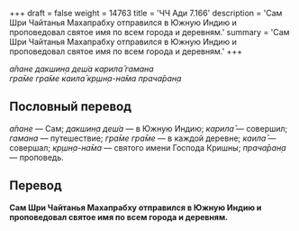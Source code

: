 +++
draft = false
weight = 14763
title = 'ЧЧ Ади 7.166'
description = 'Сам Шри Чайтанья Махапрабху отправился в Южную Индию и проповедовал святое имя по всем города и деревням.'
summary = 'Сам Шри Чайтанья Махапрабху отправился в Южную Индию и проповедовал святое имя по всем города и деревням.'
+++

_а̄пане дакшин̣а деш́а карила̄ гамана  
гра̄ме гра̄ме каила̄ кр̣шн̣а-на̄ма прача̄ран̣а_

## Пословный перевод

_а̄пане_ — Сам; _дакшин̣а_ _деш́а_ — в Южную Индию; _карила̄_ — совершил; _гамана_ — путешествие; _гра̄ме_ _гра̄ме_ — в каждой деревне; _каила̄_ — совершал; _кр̣шн̣а_\-_на̄ма_ — святого имени Господа Кришны; _прача̄ран̣а_ — проповедь.

## Перевод

**Сам Шри Чайтанья Махапрабху отправился в Южную Индию и проповедовал святое имя по всем города и деревням.**
